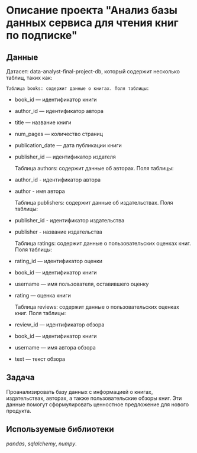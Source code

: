 # Описание проекта "Анализ базы данных сервиса для чтения книг по подписке"


## Данные

Датасет: data-analyst-final-project-db, который содержит несколько таблиц, таких как:

	Таблица books: содержит данные о книгах. Поля таблицы:

- book_id — идентификатор книги
- author_id — идентификатор автора
- title — название книги
- num_pages — количество страниц
- publication_date — дата публикации книги
- publisher_id — идентификатор издателя

	Таблица authors: содержит данные об авторах. Поля таблицы:

- author_id - идентификатор автора
- author - имя автора

	Таблица publishers: содержит данные об издательствах. Поля таблицы:

- publisher_id - идентификатор издательства
- publisher - название издательства


	Таблица ratings: содержит данные о пользовательских оценках книг. Поля таблицы:

- rating_id — идентификатор оценки
- book_id — идентификатор книги
- username — имя пользователя, оставившего оценку
- rating — оценка книги

	Таблица reviews: содержит данные о пользовательских оценках книг. Поля таблицы:

- review_id — идентификатор обзора
- book_id — идентификатор книги
- username — имя автора обзора
- text — текст обзора


## Задача

Проанализировать базу данных с информацией о книгах, издательствах, авторах, а также пользовательские обзоры книг. Эти данные помогут сформулировать ценностное предложение для нового продукта.


## Используемые библиотеки
*pandas*, *sqlalchemy*, *numpy*.